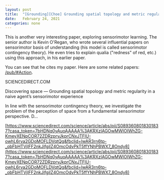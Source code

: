 ```yaml
---
layout: post
title:  "[Grounding][Choe] Grounding spatial topology and metric regularity through sensorimotor learning"
date:   February 24, 2021
categories: none
---
```


This is another very interesting paper, exploring sensorimotor learning. The senior author is Kevin O'Regan, who wrote several influential papers on sensorimotor basis of understanding (his model is called sensorimotor contingency theory). He even tries to explain qualia ("redness" of red, etc.) using this approach, in his earlier paper. 



 You can see that he cites my paper. Here are some related papers: [/pub/#Action](/pub/#Action).






SCIENCEDIRECT.COM




Discovering space — Grounding spatial topology and metric regularity in a naive agent’s sensorimotor experience

In line with the sensorimotor contingency theory, we investigate the problem of the perception of space from a fundamental sensorimotor perspective. D…





[https://www.sciencedirect.com/science/article/abs/pii/S0893608018301837?casa_token=7bHDNq0yAuoAAAAA%3AKRXzIAGOwMWIOIWhZG-KmeyXENpCOR72ZDRzprvJkprCNxJTFlU-owhL6rva2GDoMOFLDVqtQg&fbclid=IwAR3rn6tp-_obFbHTVjIFF2nkJifgilZ4OmcOdvPkT5ffYNhPBWX7_8Ondy8](https://www.sciencedirect.com/science/article/abs/pii/S0893608018301837?casa_token=7bHDNq0yAuoAAAAA%3AKRXzIAGOwMWIOIWhZG-KmeyXENpCOR72ZDRzprvJkprCNxJTFlU-owhL6rva2GDoMOFLDVqtQg&fbclid=IwAR3rn6tp-_obFbHTVjIFF2nkJifgilZ4OmcOdvPkT5ffYNhPBWX7_8Ondy8)



 

